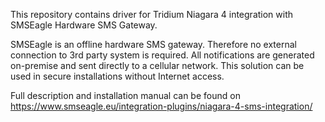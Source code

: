 This repository contains driver for Tridium Niagara 4 integration with SMSEagle Hardware SMS Gateway.

SMSEagle is an offline hardware SMS gateway. Therefore no external connection to 3rd party system is required. All notifications are generated on-premise and sent directly to a cellular network. This solution can be used in secure installations without Internet access.

Full description and installation manual can be found on https://www.smseagle.eu/integration-plugins/niagara-4-sms-integration/
